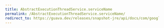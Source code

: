 ```yaml
---
title: AbstractExecutionThreadService.serviceName
permalink: /AbstractExecutionThreadService.serviceName/
redirect_to: https://guava.dev/releases/snapshot-jre/api/docs/com/google/common/util/concurrent/AbstractExecutionThreadService.html#serviceName--
---
```

